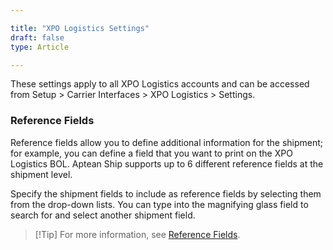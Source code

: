 ```yaml
---

title: "XPO Logistics Settings"
draft: false
type: Article

---
```


These settings apply to all XPO Logistics accounts and can be accessed from Setup > Carrier Interfaces > XPO Logistics > Settings.

### Reference Fields

Reference fields allow you to define additional information for the shipment; for example, you can define a field that you want to print on the XPO Logistics BOL. Aptean Ship supports up to 6 different reference fields at the shipment level.

Specify the shipment fields to include as reference fields by selecting them from the drop-down lists. You can type into the magnifying glass field to search for and select another shipment field.

>[!Tip] For more information, see [Reference Fields](carrier-reference-fields.md).

 

